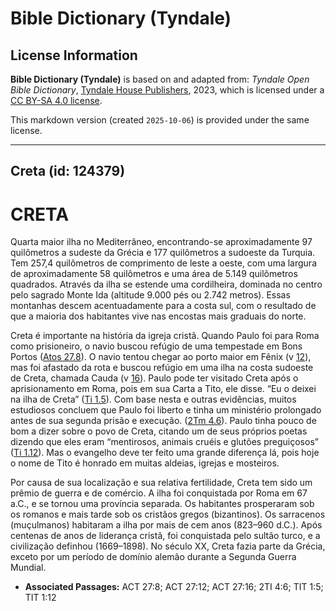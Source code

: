 # Bible Dictionary (Tyndale)

## License Information

**Bible Dictionary (Tyndale)** is based on and adapted from: _Tyndale Open Bible Dictionary_, [Tyndale House Publishers](https://tyndaleopenresources.com/), 2023, which is licensed under a [CC BY-SA 4.0 license](https://creativecommons.org/licenses/by-sa/4.0/legalcode.en).

This markdown version (created `2025-10-06`) is provided under the same license.



--------------------------------

## Creta (id: 124379)

CRETA
=====

Quarta maior ilha no Mediterrâneo, encontrando\-se aproximadamente 97 quilômetros a sudeste da Grécia e 177 quilômetros a sudoeste da Turquia. Tem 257,4 quilômetros de comprimento de leste a oeste, com uma largura de aproximadamente 58 quilômetros e uma área de 5\.149 quilômetros quadrados. Através da ilha se estende uma cordilheira, dominada no centro pelo sagrado Monte Ida (altitude 9\.000 pés ou 2\.742 metros). Essas montanhas descem acentuadamente para a costa sul, com o resultado de que a maioria dos habitantes vive nas encostas mais graduais do norte.

Creta é importante na história da igreja cristã. Quando Paulo foi para Roma como prisioneiro, o navio buscou refúgio de uma tempestade em Bons Portos ([Atos 27\.8](https://ref.ly/Acts27:8)). O navio tentou chegar ao porto maior em Fênix (v [12](https://ref.ly/Acts27:12)), mas foi afastado da rota e buscou refúgio em uma ilha na costa sudoeste de Creta, chamada Cauda (v [16](https://ref.ly/Acts27:16)). Paulo pode ter visitado Creta após o aprisionamento em Roma, pois em sua Carta a Tito, ele disse. “Eu o deixei na ilha de Creta” ([Ti 1\.5](https://ref.ly/Titus1:5)). Com base nesta e outras evidências, muitos estudiosos concluem que Paulo foi liberto e tinha um ministério prolongado antes de sua segunda prisão e execução. ([2Tm 4\.6](https://ref.ly/2Tim4:6)). Paulo tinha pouco de bom a dizer sobre o povo de Creta, citando um de seus próprios poetas dizendo que eles eram “mentirosos, animais cruéis e glutões preguiçosos” ([Ti 1\.12](https://ref.ly/Titus1:12)). Mas o evangelho deve ter feito uma grande diferença lá, pois hoje o nome de Tito é honrado em muitas aldeias, igrejas e mosteiros.

Por causa de sua localização e sua relativa fertilidade, Creta tem sido um prêmio de guerra e de comércio. A ilha foi conquistada por Roma em 67 a.C., e se tornou uma província separada. Os habitantes prosperaram sob os romanos e mais tarde sob os cristãos gregos (bizantinos). Os sarracenos (muçulmanos) habitaram a ilha por mais de cem anos (823–960 d.C.). Após centenas de anos de liderança cristã, foi conquistada pelo sultão turco, e a civilização definhou (1669–1898\). No século XX, Creta fazia parte da Grécia, exceto por um período de domínio alemão durante a Segunda Guerra Mundial.

* **Associated Passages:** ACT 27:8; ACT 27:12; ACT 27:16; 2TI 4:6; TIT 1:5; TIT 1:12


